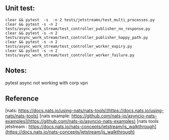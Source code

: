 
## Unit test:
```
clear && pytest  -s  -n 2 tests/jetstreams/test_multi_processes.py
clear && pytest -s -n 2 tests/async_work_stream/test_controller_publisher_no_response.py
clear && pytest -s -n 2 tests/async_work_stream/test_controller_publisher_happy_path.py
clear && pytest -s -n 2 tests/async_work_stream/test_controller_worker_expiry.py
clear && pytest -s -n 2 tests/async_work_stream/test_controller_worker_failure.py
```

## Notes:
pytest async not working with corp vpn
## Reference
[nats: https://docs.nats.io/using-nats/nats-tools](https://docs.nats.io/using-nats/nats-tools)
[nats example: https://github.com/nats-io/asyncio-nats-examples](https://github.com/nats-io/asyncio-nats-examples)
[nats tools jetstream : https://docs.nats.io/nats-concepts/jetstream/js_walkthrough](https://docs.nats.io/nats-concepts/jetstream/js_walkthrough)